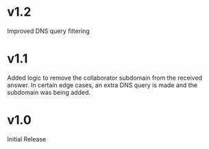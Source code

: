 # v1.2

Improved DNS query filtering

# v1.1

Added logic to remove the collaborator subdomain from the received answer. In certain edge cases, an extra DNS query is made and the subdomain was being added.

# v1.0

Initial Release
